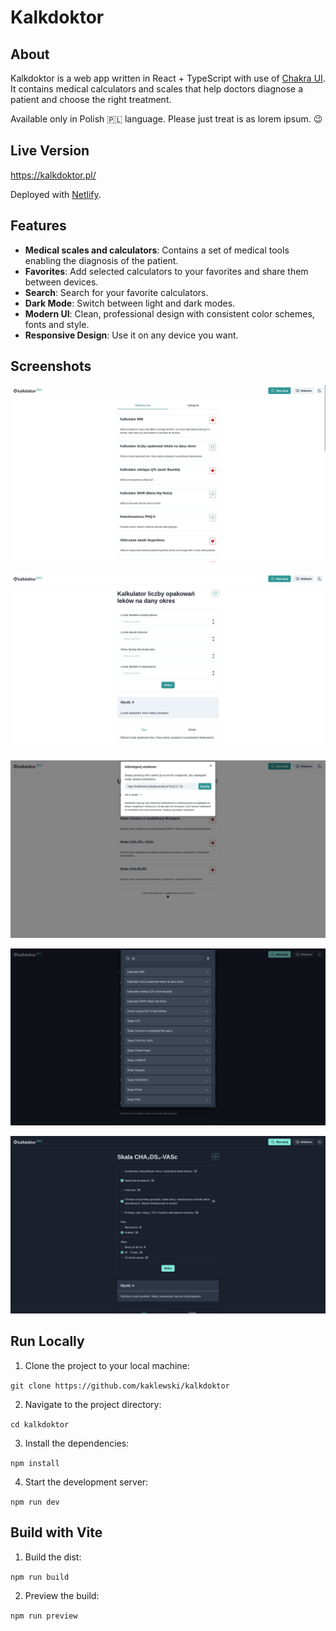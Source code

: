 # Kalkdoktor

## About

Kalkdoktor is a web app written in React + TypeScript with use of [Chakra UI](https://github.com/chakra-ui/chakra-ui). It contains medical calculators and scales that help doctors diagnose a patient and choose the right treatment.

Available only in Polish 🇵🇱 language. Please just treat is as lorem ipsum. 😉

## Live Version

https://kalkdoktor.pl/

Deployed with [Netlify](https://www.netlify.com/).

## Features

- **Medical scales and calculators**: Contains a set of medical tools enabling the diagnosis of the patient.
- **Favorites**: Add selected calculators to your favorites and share them between devices.
- **Search**: Search for your favorite calculators.
- **Dark Mode**: Switch between light and dark modes.
- **Modern UI**: Clean, professional design with consistent color schemes, fonts and style.
- **Responsive Design**: Use it on any device you want.

## Screenshots

![Screenshot 1](screenshots/screenshot1.png)

![Screenshot 2](screenshots/screenshot2.png)

![Screenshot 3](screenshots/screenshot3.png)

![Screenshot 4](screenshots/screenshot4.png)

![Screenshot 5](screenshots/screenshot5.png)

## Run Locally

1. Clone the project to your local machine:

`git clone https://github.com/kaklewski/kalkdoktor`

2. Navigate to the project directory:

`cd kalkdoktor`

3. Install the dependencies:

`npm install`

4. Start the development server:

`npm run dev`

## Build with Vite

1. Build the dist:

`npm run build`

2. Preview the build:

`npm run preview`
